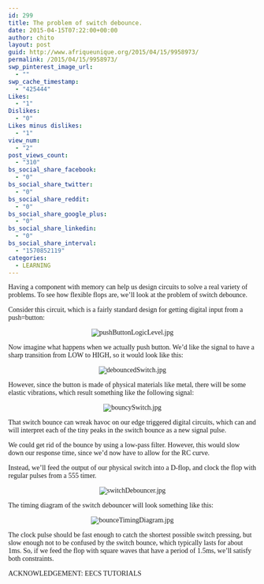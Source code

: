 ```yaml
---
id: 299
title: The problem of switch debounce.
date: 2015-04-15T07:22:00+00:00
author: chito
layout: post
guid: http://www.afriqueunique.org/2015/04/15/9958973/
permalink: /2015/04/15/9958973/
swp_pinterest_image_url:
  - ""
swp_cache_timestamp:
  - "425444"
Likes:
  - "1"
Dislikes:
  - "0"
Likes minus dislikes:
  - "1"
view_num:
  - "2"
post_views_count:
  - "310"
bs_social_share_facebook:
  - "0"
bs_social_share_twitter:
  - "0"
bs_social_share_reddit:
  - "0"
bs_social_share_google_plus:
  - "0"
bs_social_share_linkedin:
  - "0"
bs_social_share_interval:
  - "1570852119"
categories:
  - LEARNING
---
```

<span style="font-family:Verdana;">Having a component with memory can help us design circuits to solve a real variety of problems. To see how flexible flops are, we&#8217;ll look at the problem of switch debounce.</span>

<span style="font-family:Verdana;">Consider this circuit, which is a fairly standard design for getting digital input from a push=button:</span>

<p align="center">
  <span style="font-family:Verdana;"><img src="http://www.eecs.tufts.edu/~dsculley/tutorial/flopsandcounters/pushButtonLogicLevel.jpg" alt="pushButtonLogicLevel.jpg" /></span>
</p>

<span style="font-family:Verdana;">Now imagine what happens when we actually push button. We&#8217;d like the signal to have a sharp transition from LOW to HIGH, so it would look like this:</span>

<p align="center">
  <span style="font-family:Verdana;"><img src="http://www.eecs.tufts.edu/~dsculley/tutorial/flopsandcounters/debouncedSwitch.jpg" alt="debouncedSwitch.jpg" /></span>
</p>

<span style="font-family:Verdana;">However, since the button is made of physical materials like metal, there will be some elastic vibrations, which result something like the following signal:</span>

<p align="center">
  <span style="font-family:Verdana;"><img src="http://www.eecs.tufts.edu/~dsculley/tutorial/flopsandcounters/bouncySwitch.jpg" alt="bouncySwitch.jpg" /></span>
</p>

<span style="font-family:Verdana;">That switch bounce can wreak havoc on our edge triggered digital circuits, which can and will interpret each of the tiny peaks in the switch bounce as a new signal pulse.</span>

<span style="font-family:Verdana;">We could get rid of the bounce by using a low-pass filter. However, this would slow down our response time, since we&#8217;d now have to allow for the RC curve.</span>

<span style="font-family:Verdana;">Instead, we&#8217;ll feed the output of our physical switch into a D-flop, and clock the flop with regular pulses from a 555 timer.</span>

<p align="center">
  <span style="font-family:Verdana;"><img src="http://www.eecs.tufts.edu/~dsculley/tutorial/flopsandcounters/switchDebouncer.jpg" alt="switchDebouncer.jpg" /></span>
</p>

<span style="font-family:Verdana;">The timing diagram of the switch debouncer will look something like this:</span>

<p align="center">
  <span style="font-family:Verdana;"><img src="http://www.eecs.tufts.edu/~dsculley/tutorial/flopsandcounters/bounceTimingDiagram.jpg" alt="bounceTimingDiagram.jpg" /></span>
</p>

<span style="font-family:Verdana;">The clock pulse should be fast enough to catch the shortest possible switch pressing, but slow enough not to be confused by the switch bounce, which typically lasts for about 1ms. So, if we feed the flop with square waves that have a period of 1.5ms, we&#8217;ll satisfy both constraints.<br /></span>

<span style="font-family:Verdana;">ACKNOWLEDGEMENT: EECS TUTORIALS<br /></span>